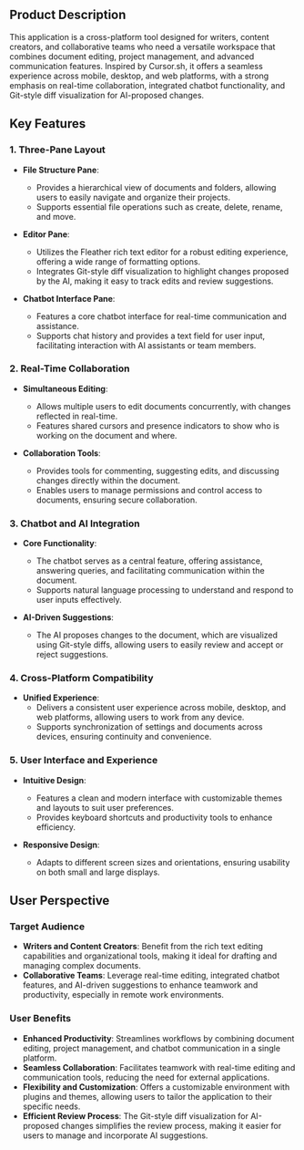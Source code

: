 ## **Product Description**

This application is a cross-platform tool designed for writers, content creators, and collaborative teams who need a versatile workspace that combines document editing, project management, and advanced communication features. Inspired by Cursor.sh, it offers a seamless experience across mobile, desktop, and web platforms, with a strong emphasis on real-time collaboration, integrated chatbot functionality, and Git-style diff visualization for AI-proposed changes.

## **Key Features**

### **1. Three-Pane Layout**

- **File Structure Pane**: 
  - Provides a hierarchical view of documents and folders, allowing users to easily navigate and organize their projects.
  - Supports essential file operations such as create, delete, rename, and move.

- **Editor Pane**:
  - Utilizes the Fleather rich text editor for a robust editing experience, offering a wide range of formatting options.
  - Integrates Git-style diff visualization to highlight changes proposed by the AI, making it easy to track edits and review suggestions.

- **Chatbot Interface Pane**:
  - Features a core chatbot interface for real-time communication and assistance.
  - Supports chat history and provides a text field for user input, facilitating interaction with AI assistants or team members.

### **2. Real-Time Collaboration**

- **Simultaneous Editing**: 
  - Allows multiple users to edit documents concurrently, with changes reflected in real-time.
  - Features shared cursors and presence indicators to show who is working on the document and where.

- **Collaboration Tools**:
  - Provides tools for commenting, suggesting edits, and discussing changes directly within the document.
  - Enables users to manage permissions and control access to documents, ensuring secure collaboration.

### **3. Chatbot and AI Integration**

- **Core Functionality**:
  - The chatbot serves as a central feature, offering assistance, answering queries, and facilitating communication within the document.
  - Supports natural language processing to understand and respond to user inputs effectively.

- **AI-Driven Suggestions**:
  - The AI proposes changes to the document, which are visualized using Git-style diffs, allowing users to easily review and accept or reject suggestions.

### **4. Cross-Platform Compatibility**

- **Unified Experience**:
  - Delivers a consistent user experience across mobile, desktop, and web platforms, allowing users to work from any device.
  - Supports synchronization of settings and documents across devices, ensuring continuity and convenience.

### **5. User Interface and Experience**

- **Intuitive Design**:
  - Features a clean and modern interface with customizable themes and layouts to suit user preferences.
  - Provides keyboard shortcuts and productivity tools to enhance efficiency.

- **Responsive Design**:
  - Adapts to different screen sizes and orientations, ensuring usability on both small and large displays.

## **User Perspective**

### **Target Audience**

- **Writers and Content Creators**: Benefit from the rich text editing capabilities and organizational tools, making it ideal for drafting and managing complex documents.
- **Collaborative Teams**: Leverage real-time editing, integrated chatbot features, and AI-driven suggestions to enhance teamwork and productivity, especially in remote work environments.

### **User Benefits**

- **Enhanced Productivity**: Streamlines workflows by combining document editing, project management, and chatbot communication in a single platform.
- **Seamless Collaboration**: Facilitates teamwork with real-time editing and communication tools, reducing the need for external applications.
- **Flexibility and Customization**: Offers a customizable environment with plugins and themes, allowing users to tailor the application to their specific needs.
- **Efficient Review Process**: The Git-style diff visualization for AI-proposed changes simplifies the review process, making it easier for users to manage and incorporate AI suggestions.
